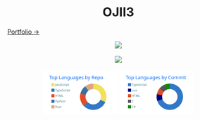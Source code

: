 <h1 align="center">OJII3</h1>

[Portfolio →](https://ojii3.vercel.app/)

<p align="center">
  <img src="https://github-readme-stats.vercel.app/api?username=ojii3&show_icons=true&theme=transparent&hide_border=true">
</p>

<p align="center">
  <img src="https://github-readme-stats.vercel.app/api/top-langs/?username=ojii3&theme=transparent&hide_border=true&layout=donut-vertical&size_weight=0.5&count_weight=0.5&langs_count=10&custom_title=Repo:Commit%20=%201:1">
</p>

<p align="center">
  <img height="100" src="https://raw.githubusercontent.com/OJII3/OJII3/main/profile-summary-card-output/transparent/1-repos-per-language.svg">
  <img height="100" src="https://raw.githubusercontent.com/OJII3/OJII3/main/profile-summary-card-output/transparent/2-most-commit-language.svg">
</p>

<p align="center>
  <img src="https://raw.githubusercontent.com/OJII3/OJII3/main/profile-summary-card-output/transparent/3-stats.svg">
</p>
